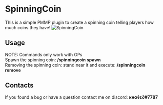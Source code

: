 # SpinningCoin
This is a simple PMMP plugin to create a spinning coin telling players how much coins they have!
![SpinningCoin](https://github.com/xXKHaLeD098Xx/SpinningCoin/blob/master/SpinningCoin.gif)
## Usage
NOTE: Commands only work with OPs<br>
Spawn the spinning coin: __/spinningcoin spawn__<br>
Removing the spinning coin: stand near it and execute: __/spinningcoin remove__
## Contacts
If you found a bug or have a question contact me on discord: __кнαℓє∂#7787__


